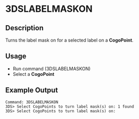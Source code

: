 # 3DSLABELMASKON

## Description

Turns the label mask on for a selected label on a **CogoPoint**.

## Usage

* Run command (3DSLABELMASKON)
* Select a **CogoPoint**

## Example Output

```
Command: 3DSLABELMASKON
3DS> Select CogoPoints to turn label mask(s) on: 1 found
3DS> Select CogoPoints to turn label mask(s) on:
```